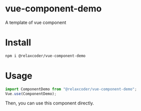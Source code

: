 # vue-component-demo

A template of vue component

# Install

```bash
npm i @relaxcoder/vue-component-demo
```

# Usage

```js
import ComponentDemo from "@relaxcoder/vue-component-demo";
Vue.use(ComponentDemo);
```

Then, you can use this component directly.
